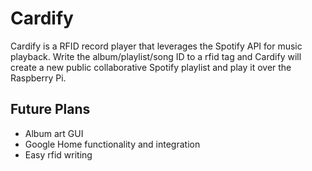# Cardify
Cardify is a RFID record player that leverages the Spotify API for music playback. Write the album/playlist/song ID to a rfid tag and Cardify will create a new public collaborative Spotify playlist and play it over the Raspberry Pi.

## Future Plans
 - Album art GUI
 - Google Home functionality and integration
 - Easy rfid writing
